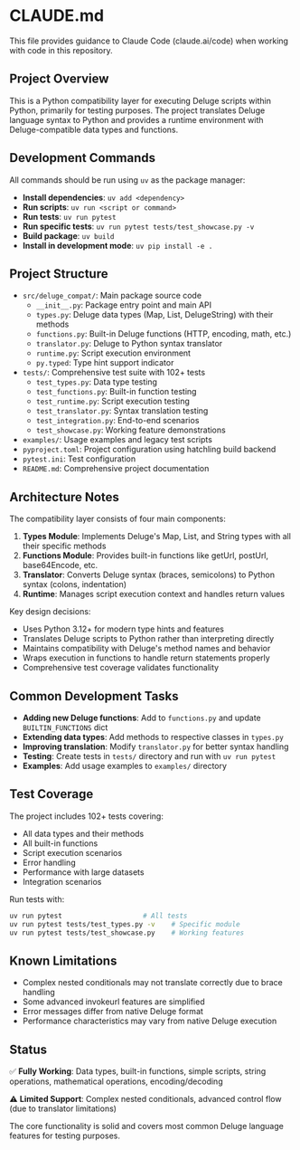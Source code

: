 # CLAUDE.md

This file provides guidance to Claude Code (claude.ai/code) when working with code in this repository.

## Project Overview

This is a Python compatibility layer for executing Deluge scripts within Python, primarily for testing purposes. The project translates Deluge language syntax to Python and provides a runtime environment with Deluge-compatible data types and functions.

## Development Commands

All commands should be run using `uv` as the package manager:

- **Install dependencies**: `uv add <dependency>`
- **Run scripts**: `uv run <script or command>`
- **Run tests**: `uv run pytest`
- **Run specific tests**: `uv run pytest tests/test_showcase.py -v`
- **Build package**: `uv build`
- **Install in development mode**: `uv pip install -e .`

## Project Structure

- `src/deluge_compat/`: Main package source code
  - `__init__.py`: Package entry point and main API
  - `types.py`: Deluge data types (Map, List, DelugeString) with their methods
  - `functions.py`: Built-in Deluge functions (HTTP, encoding, math, etc.)
  - `translator.py`: Deluge to Python syntax translator
  - `runtime.py`: Script execution environment
  - `py.typed`: Type hint support indicator
- `tests/`: Comprehensive test suite with 102+ tests
  - `test_types.py`: Data type testing
  - `test_functions.py`: Built-in function testing
  - `test_runtime.py`: Script execution testing
  - `test_translator.py`: Syntax translation testing
  - `test_integration.py`: End-to-end scenarios
  - `test_showcase.py`: Working feature demonstrations
- `examples/`: Usage examples and legacy test scripts
- `pyproject.toml`: Project configuration using hatchling build backend
- `pytest.ini`: Test configuration
- `README.md`: Comprehensive project documentation

## Architecture Notes

The compatibility layer consists of four main components:

1. **Types Module**: Implements Deluge's Map, List, and String types with all their specific methods
2. **Functions Module**: Provides built-in functions like getUrl, postUrl, base64Encode, etc.
3. **Translator**: Converts Deluge syntax (braces, semicolons) to Python syntax (colons, indentation)
4. **Runtime**: Manages script execution context and handles return values

Key design decisions:
- Uses Python 3.12+ for modern type hints and features
- Translates Deluge scripts to Python rather than interpreting directly
- Maintains compatibility with Deluge's method names and behavior
- Wraps execution in functions to handle return statements properly
- Comprehensive test coverage validates functionality

## Common Development Tasks

- **Adding new Deluge functions**: Add to `functions.py` and update `BUILTIN_FUNCTIONS` dict
- **Extending data types**: Add methods to respective classes in `types.py`
- **Improving translation**: Modify `translator.py` for better syntax handling
- **Testing**: Create tests in `tests/` directory and run with `uv run pytest`
- **Examples**: Add usage examples to `examples/` directory

## Test Coverage

The project includes 102+ tests covering:
- All data types and their methods
- All built-in functions
- Script execution scenarios
- Error handling
- Performance with large datasets
- Integration scenarios

Run tests with:
```bash
uv run pytest                    # All tests
uv run pytest tests/test_types.py -v    # Specific module
uv run pytest tests/test_showcase.py    # Working features
```

## Known Limitations

- Complex nested conditionals may not translate correctly due to brace handling
- Some advanced invokeurl features are simplified
- Error messages differ from native Deluge format
- Performance characteristics may vary from native Deluge execution

## Status

✅ **Fully Working**: Data types, built-in functions, simple scripts, string operations, mathematical operations, encoding/decoding

⚠️ **Limited Support**: Complex nested conditionals, advanced control flow (due to translator limitations)

The core functionality is solid and covers most common Deluge language features for testing purposes.